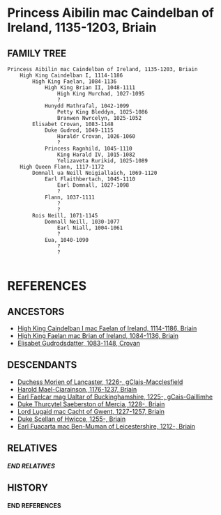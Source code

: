 # Princess Aibilin mac Caindelban of Ireland, 1135-1203, Briain

## FAMILY TREE 
```
Princess Aibilin mac Caindelban of Ireland, 1135-1203, Briain
	High King Caindelban I, 1114-1186
		High King Faelan, 1084-1136
			High King Brian II, 1048-1111
				High King Murchad, 1027-1095
				?
			Hunydd Mathrafal, 1042-1099
				Petty King Bleddyn, 1025-1086
				Branwen Nwrcelyn, 1025-1052
		Elisabet Crovan, 1083-1148
			Duke Gudrod, 1049-1115
				Haraldr Crovan, 1026-1060
				?
			Princess Ragnhild, 1045-1110
				King Harald IV, 1015-1082
				Yelizaveta Rurikid, 1025-1089
	High Queen Flann, 1117-1172
		Domnall ua Neill Noigiallaich, 1069-1120
			Earl Flaithbertach, 1045-1110
				Earl Domnall, 1027-1098
				?
			Flann, 1037-1111
				?
				?
		Rois Neill, 1071-1145
			Domnall Neill, 1030-1077
				Earl Niall, 1004-1061
				?
			Eua, 1040-1090
				?
				?
		
```


# REFERENCES

## ANCESTORS
* [High King Caindelban I mac Faelan of Ireland, 1114-1186, Briain](caindelban_i_mac_faelan_1114.md)
* [High King Faelan mac Brian of Ireland, 1084-1136, Briain](faelan_mac_brian_1084.md)
* [Elisabet Gudrodsdatter, 1083-1148, Crovan](elisabet_gudrodsdatter_1083.md)

## DESCENDANTS
* [Duchess Morien of Lancaster, 1226-, gClais-Macclesfield](morien_1226.md)
* [Harold Mael-Ciarainson, 1176-1237, Briain](harald_mael-ciarainson_1176.md)
* [Earl Faelcar mag Ualtar of Buckinghamshire, 1225-, gCais-Gaillimhe](faelcar_mag_ualtar_1225.md)
* [Duke Thurcytel Saeberston of Mercia, 1228-, Briain](thurcytel_saebertson_1228.md)
* [Lord Lugaid mac Cacht of Gwent, 1227-1257, Briain](lugaid_mac_cacht_1227.md)
* [Duke Scellan of Hwicce, 1255-, Briain](scellan_1255.md)
* [Earl Fuacarta mac Ben-Muman of Leicestershire, 1212-, Briain](fuacarta_mac_ben-muman_1212.md)

## RELATIVES

##### END RELATIVES 
## HISTORY

#### END REFERENCES
